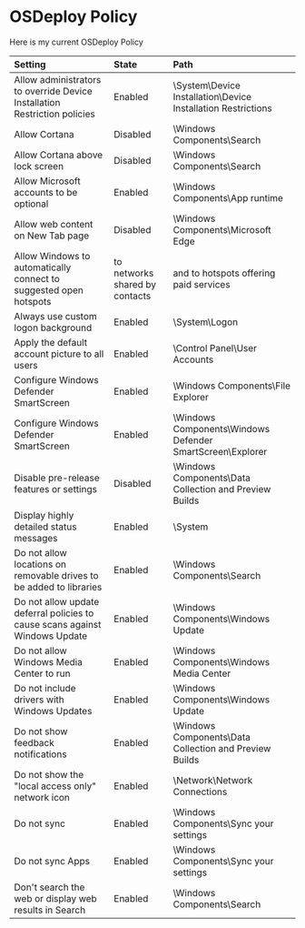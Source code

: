 # OSDeploy Policy

Here is my current OSDeploy Policy

| Setting | State | Path |
| :--- | :--- | :--- |
| Allow administrators to override Device Installation Restriction policies | Enabled | \System\Device Installation\Device Installation Restrictions |
| Allow Cortana | Disabled | \Windows Components\Search |
| Allow Cortana above lock screen | Disabled | \Windows Components\Search |
| Allow Microsoft accounts to be optional | Enabled | \Windows Components\App runtime |
| Allow web content on New Tab page | Disabled | \Windows Components\Microsoft Edge |
| Allow Windows to automatically connect to suggested open hotspots |  to networks shared by contacts |  and to hotspots offering paid services | Disabled | \Network\WLAN Service\WLAN Settings |
| Always use custom logon background | Enabled | \System\Logon |
| Apply the default account picture to all users | Enabled | \Control Panel\User Accounts |
| Configure Windows Defender SmartScreen | Enabled | \Windows Components\File Explorer |
| Configure Windows Defender SmartScreen | Enabled | \Windows Components\Windows Defender SmartScreen\Explorer |
| Disable pre-release features or settings | Disabled | \Windows Components\Data Collection and Preview Builds |
| Display highly detailed status messages | Enabled | \System |
| Do not allow locations on removable drives to be added to libraries | Enabled | \Windows Components\Search |
| Do not allow update deferral policies to cause scans against Windows Update | Enabled | \Windows Components\Windows Update |
| Do not allow Windows Media Center to run | Enabled | \Windows Components\Windows Media Center |
| Do not include drivers with Windows Updates | Enabled | \Windows Components\Windows Update |
| Do not show feedback notifications | Enabled | \Windows Components\Data Collection and Preview Builds |
| Do not show the "local access only" network icon | Enabled | \Network\Network Connections |
| Do not sync | Enabled | \Windows Components\Sync your settings |
| Do not sync Apps | Enabled | \Windows Components\Sync your settings |
| Don't search the web or display web results in Search | Enabled | \Windows Components\Search |

